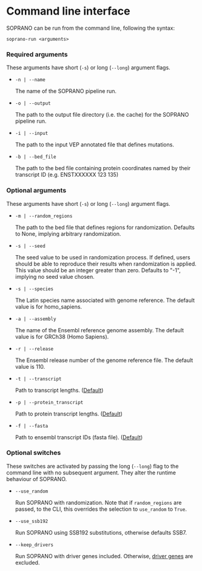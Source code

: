 # Command line interface

SOPRANO can be run from the command line, following the syntax:

```{shell}
soprano-run <arguments>
```

### Required arguments

These arguments have short (`-s`) or long (`--long`) argument flags.

- `-n | --name`

    The name of the SOPRANO pipeline run.


- `-o | --output`

    The path to the output file directory (i.e. the cache) for the SOPRANO
    pipeline run.


- `-i | --input`

    The path to the input VEP annotated file that defines mutations.


- `-b | --bed_file`

    The path to the bed file containing protein coordinates named by their 
    transcript ID (e.g. ENSTXXXXXX 123 135)


### Optional arguments

These arguments have short (`-s`) or long (`--long`) argument flags.

- `-m | --random_regions`

    The path to the bed file that defines regions for randomization.
    Defaults to None, implying arbitrary randomization.


- `-s | --seed`

    The seed value to be used in randomization process. If defined, users 
    should be able to reproduce their results when randomization is applied.
    This value should be an integer greater than zero. Defaults to "-1", 
    implying no seed value chosen.

  
- `-s | --species`

    The Latin species name associated with genome reference. The default value
    is for homo_sapiens.


- `-a | --assembly`

    The name of the Ensembl reference genome assembly. The default value is for 
    GRCh38 (Homo Sapiens).


- `-r | --release`

    The Ensembl release number of the genome reference
    file. The default value is 110.


- `-t | --transcript`

    Path to transcript lengths.
    ([Default](../src/SOPRANO/data/transcript_length.txt))


- `-p | --protein_transcript`

    Path to protein transcript lengths.
    ([Default](../src/SOPRANO/data/protein_length.txt))


- `-f | --fasta`

  Path to ensembl transcript IDs (fasta file).
  ([Default](../src/SOPRANO/data/ensemble_transcriptID.fasta))


### Optional switches

These switches are activated by passing the long (`--long`) flag to the command
line with no subsequent argument. They alter the runtime behaviour of SOPRANO.

- `--use_random`

    Run SOPRANO with randomization. Note that if `random_regions` are passed,
    to the CLI, this overrides the selection to `use_random` to `True`.


- `--use_ssb192`

    Run SOPRANO using SSB192 substitutions, otherwise defaults SSB7.


- `--keep_drivers`

    Run SOPRANO with driver genes included. Otherwise, 
    [driver genes](../src/SOPRANO/data/genes2exclude.txt) are excluded.